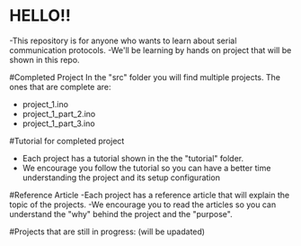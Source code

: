 # HELLO!! 
-This repository is for anyone who wants to learn about serial communication protocols.
-We'll be learning by hands on project that will be shown in this repo.

#Completed Project
In the "src" folder you will find multiple projects. The ones that are complete are:
- project_1.ino
- project_1_part_2.ino
- project_1_part_3.ino

#Tutorial for completed project
- Each project has a tutorial shown in the the "tutorial" folder.
- We encourage you follow the tutorial so you can have a better time understanding the project and its setup configuration

#Reference Article
-Each project has a reference article that will explain the topic of the projects.
-We encourage you to read the articles so you can understand the "why" behind the project and the "purpose".

#Projects that are still in progress:
(will be upadated)


